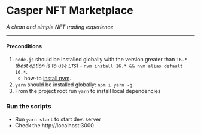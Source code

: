 # Casper NFT Marketplace
_A clean and simple NFT trading experience_
___
#### Preconditions

1. `node.js` should be installed globally with the version greater than `16.*` _(best option is to use `LTS`)_ - `nvm install 16.* && nvm alias default 16.*`. 
   * how-to [install nvm](https://github.com/nvm-sh/nvm#installing-and-updating).
3. `yarn` should be installed globally: `npm i yarn -g`.
4. From the project root run `yarn` to install local dependencies 

### Run the scripts

* Run `yarn start` to start dev. server
* Check the http://localhost:3000
